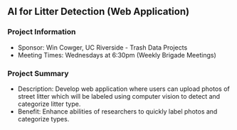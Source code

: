 ## AI for Litter Detection (Web Application)

### Project Information
* Sponsor: Win Cowger, UC Riverside - Trash Data Projects
* Meeting Times: Wednesdays at 6:30pm (Weekly Brigade Meetings)

### Project Summary
* Description: Develop web application where users can upload photos of street litter which will be labeled using computer vision to detect and categorize litter type.
* Benefit: Enhance abilities of researchers to quickly label photos and categorize types.

